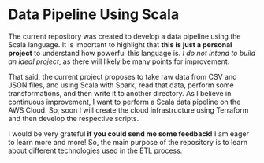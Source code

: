 # Data Pipeline Using Scala

The current repository was created to develop a data pipeline using the Scala language. It is important to highlight that **this is just a personal project** to understand how powerful this language is. *I do not intend to build an ideal project*, as there will likely be many points for improvement.

That said, the current project proposes to take raw data from CSV and JSON files, and using Scala with Spark, read that data, perform some transformations, and then write it to another directory. As I believe in continuous improvement, I want to perform a Scala data pipeline on the AWS Cloud. So, soon I will create the cloud infrastructure using Terraform and then develop the respective scripts.

I would be very grateful **if you could send me some feedback!** I am eager to learn more and more! So, the main purpose of the repository is to learn about different technologies used in the ETL process.
